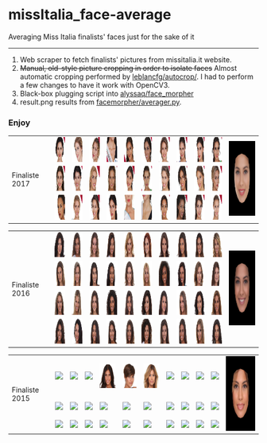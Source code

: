 # missItalia_face-average
Averaging Miss Italia finalists' faces just for the sake of it

---

1) Web scraper to fetch finalists' pictures from missitalia.it website. 
2) ~~Manual, old-style picture cropping in order to isolate faces~~ Almost automatic cropping performed by [leblancfg/autocrop/](https://github.com/leblancfg/autocrop/). I had to perform a few changes to have it work with OpenCV3.
3) Black-box plugging script into [alyssaq/face_morpher](https://github.com/alyssaq/face_morpher)
4) result.png results from [facemorpher/averager.py](https://github.com/alyssaq/face_morpher/blob/master/facemorpher/averager.py). 


### Enjoy

<table>
  <tr>
    <td rowspan="3">Finaliste 2017</td>
    <td><img src="jpg/2017/crop/01.jpg" height="50px"></td>
    <td><img src="jpg/2017/crop/02.jpg" height="50px"></td>
    <td><img src="jpg/2017/crop/03.jpg" height="50px"></td>
    <td><img src="jpg/2017/crop/04.jpg" height="50px"></td>
    <td><img src="jpg/2017/crop/05.jpg" height="50px"></td>
    <td><img src="jpg/2017/crop/06.jpg" height="50px"></td>
    <td><img src="jpg/2017/crop/07.jpg" height="50px"></td>
    <td><img src="jpg/2017/crop/08.jpg" height="50px"></td>
    <td><img src="jpg/2017/crop/09.jpg" height="50px"></td>
    <td><img src="jpg/2017/crop/10.jpg" height="50px"></td>
    <td rowspan="3"><img src="result-2017.png" height="150px"></td>
  </tr>
  <tr>
    <td><img src="jpg/2017/crop/11.jpg" height="50px"></td>
    <td><img src="jpg/2017/crop/12.jpg" height="50px"></td>
    <td><img src="jpg/2017/crop/13.jpg" height="50px"></td>
    <td><img src="jpg/2017/crop/14.jpg" height="50px"></td>
    <td><img src="jpg/2017/crop/15.jpg" height="50px"></td>
    <td><img src="jpg/2017/crop/16.jpg" height="50px"></td>
    <td><img src="jpg/2017/crop/17.jpg" height="50px"></td>
    <td><img src="jpg/2017/crop/18.jpg" height="50px"></td>
    <td><img src="jpg/2017/crop/19.jpg" height="50px"></td>
    <td><img src="jpg/2017/crop/20.jpg" height="50px"></td>
  </tr>
  <tr>
    <td><img src="jpg/2017/crop/21.jpg" height="50px"></td>
    <td><img src="jpg/2017/crop/22.jpg" height="50px"></td>
    <td><img src="jpg/2017/crop/23.jpg" height="50px"></td>
    <td><img src="jpg/2017/crop/24.jpg" height="50px"></td>
    <td><img src="jpg/2017/crop/25.jpg" height="50px"></td>
    <td><img src="jpg/2017/crop/26.jpg" height="50px"></td>
    <td><img src="jpg/2017/crop/27.jpg" height="50px"></td>
    <td><img src="jpg/2017/crop/28.jpg" height="50px"></td>
    <td><img src="jpg/2017/crop/29.jpg" height="50px"></td>
    <td><img src="jpg/2017/crop/30.jpg" height="50px"></td>
  </tr>
</table>

<table>
  <tr>
    <td rowspan="4">Finaliste 2016</td>
    <td><img src="jpg/2016/crop/01.jpg" height="50px"></td>
    <td><img src="jpg/2016/crop/02.jpg" height="50px"></td>
    <td><img src="jpg/2016/crop/03.jpg" height="50px"></td>
    <td><img src="jpg/2016/crop/04.jpg" height="50px"></td>
    <td><img src="jpg/2016/crop/05.jpg" height="50px"></td>
    <td><img src="jpg/2016/crop/06.jpg" height="50px"></td>
    <td><img src="jpg/2016/crop/07.jpg" height="50px"></td>
    <td><img src="jpg/2016/crop/08.jpg" height="50px"></td>
    <td><img src="jpg/2016/crop/09.jpg" height="50px"></td>
    <td><img src="jpg/2016/crop/10.jpg" height="50px"></td>
    <td rowspan="4"><img src="result-2016.png" height="150px"></td>
  </tr>
  <tr>
    <td><img src="jpg/2016/crop/11.jpg" height="50px"></td>
    <td><img src="jpg/2016/crop/12.jpg" height="50px"></td>
    <td><img src="jpg/2016/crop/13.jpg" height="50px"></td>
    <td><img src="jpg/2016/crop/14.jpg" height="50px"></td>
    <td><img src="jpg/2016/crop/15.jpg" height="50px"></td>
    <td><img src="jpg/2016/crop/16.jpg" height="50px"></td>
    <td><img src="jpg/2016/crop/17.jpg" height="50px"></td>
    <td><img src="jpg/2016/crop/18.jpg" height="50px"></td>
    <td><img src="jpg/2016/crop/19.jpg" height="50px"></td>
    <td><img src="jpg/2016/crop/20.jpg" height="50px"></td>
  </tr>
  <tr>
    <td><img src="jpg/2016/crop/21.jpg" height="50px"></td>
    <td><img src="jpg/2016/crop/22.jpg" height="50px"></td>
    <td><img src="jpg/2016/crop/23.jpg" height="50px"></td>
    <td><img src="jpg/2016/crop/24.jpg" height="50px"></td>
    <td><img src="jpg/2016/crop/25.jpg" height="50px"></td>
    <td><img src="jpg/2016/crop/26.jpg" height="50px"></td>
    <td><img src="jpg/2016/crop/27.jpg" height="50px"></td>
    <td><img src="jpg/2016/crop/28.jpg" height="50px"></td>
    <td><img src="jpg/2016/crop/29.jpg" height="50px"></td>
    <td><img src="jpg/2016/crop/30.jpg" height="50px"></td>
  </tr>
  <tr>
    <td><img src="jpg/2016/crop/31.jpg" height="50px"></td>
    <td><img src="jpg/2016/crop/32.jpg" height="50px"></td>
    <td><img src="jpg/2016/crop/33.jpg" height="50px"></td>
    <td><img src="jpg/2016/crop/34.jpg" height="50px"></td>
    <td><img src="jpg/2016/crop/35.jpg" height="50px"></td>
    <td><img src="jpg/2016/crop/36.jpg" height="50px"></td>
    <td><img src="jpg/2016/crop/37.jpg" height="50px"></td>
    <td><img src="jpg/2016/crop/38.jpg" height="50px"></td>
    <td><img src="jpg/2016/crop/39.jpg" height="50px"></td>
    <td><img src="jpg/2016/crop/40.jpg" height="50px"></td>
  </tr>
</table>

<table>
  <tr>
    <td rowspan="3">Finaliste 2015</td>
    <td><img src="jpg/2015/crop/01.jpg" height="50px"></td>
    <td><img src="jpg/2015/crop/02.jpg" height="50px"></td>
    <td><img src="jpg/2015/crop/03.jpg" height="50px"></td>
    <td><img src="jpg/2015/crop/04.jpg" height="50px"></td>
    <td><img src="jpg/2015/crop/05.jpg" height="50px"></td>
    <td><img src="jpg/2015/crop/06.jpg" height="50px"></td>
    <td><img src="jpg/2015/crop/07.jpg" height="50px"></td>
    <td><img src="jpg/2015/crop/08.jpg" height="50px"></td>
    <td><img src="jpg/2015/crop/09.jpg" height="50px"></td>
    <td><img src="jpg/2015/crop/10.jpg" height="50px"></td>
    <td rowspan="3"><img src="result-2015.png" height="150px"></td>
  </tr>
  <tr>
    <td><img src="jpg/2015/crop/11.jpg" height="50px"></td>
    <td><img src="jpg/2015/crop/12.jpg" height="50px"></td>
    <td><img src="jpg/2015/crop/13.jpg" height="50px"></td>
    <td><img src="jpg/2015/crop/14.jpg" height="50px"></td>
    <td><img src="jpg/2015/crop/15.jpg" height="50px"></td>
    <td><img src="jpg/2015/crop/16.jpg" height="50px"></td>
    <td><img src="jpg/2015/crop/17.jpg" height="50px"></td>
    <td><img src="jpg/2015/crop/18.jpg" height="50px"></td>
    <td><img src="jpg/2015/crop/19.jpg" height="50px"></td>
    <td><img src="jpg/2015/crop/20.jpg" height="50px"></td>
  </tr>
  <tr>
    <td><img src="jpg/2015/crop/21.jpg" height="50px"></td>
    <td><img src="jpg/2015/crop/22.jpg" height="50px"></td>
    <td><img src="jpg/2015/crop/23.jpg" height="50px"></td>
    <td><img src="jpg/2015/crop/24.jpg" height="50px"></td>
    <td><img src="jpg/2015/crop/25.jpg" height="50px"></td>
    <td><img src="jpg/2015/crop/26.jpg" height="50px"></td>
    <td><img src="jpg/2015/crop/27.jpg" height="50px"></td>
    <td><img src="jpg/2015/crop/28.jpg" height="50px"></td>
    <td><img src="jpg/2015/crop/29.jpg" height="50px"></td>
    <td><img src="jpg/2015/crop/30.jpg" height="50px"></td>
  </tr>
</table>
